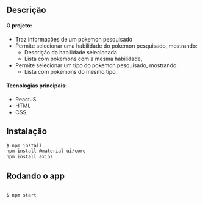 ## Descrição

####      O projeto:
- Traz informações de um pokemon pesquisado
- Permite selecionar uma habilidade do pokemon pesquisado, mostrando:
    - Descrição da habilidade selecionada
    - Lista com pokemons com a mesma habilidade,
- Permite selecionar um tipo do pokemon pesquisado,  mostrando:
    - Lista com pokemons do mesmo tipo.

#### Tecnologias principais: 
- ReactJS
- HTML
- CSS.

## Instalação

```bash
$ npm install
npm install @material-ui/core
npm install axios
```
## Rodando o app

```bash

$ npm start

```
